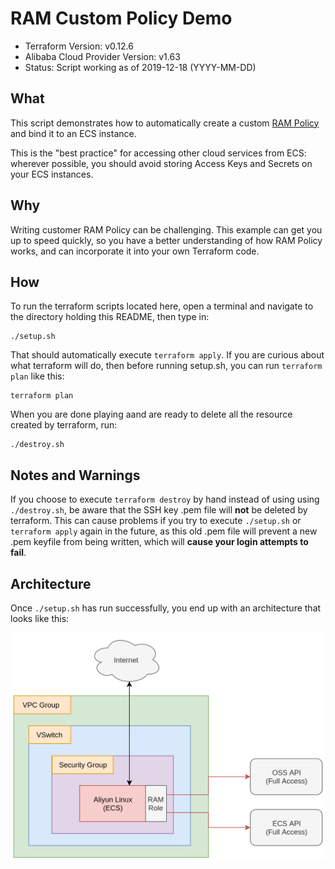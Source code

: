 # RAM Custom Policy Demo 

- Terraform Version: v0.12.6
- Alibaba Cloud Provider Version: v1.63
- Status: Script working as of 2019-12-18 (YYYY-MM-DD)

## What

This script demonstrates how to automatically create a custom [RAM Policy](https://www.alibabacloud.com/help/doc-detail/100680.htm) and bind it to an ECS instance.

This is the "best practice" for accessing other cloud services from ECS: wherever possible, you should avoid storing Access Keys and Secrets on your ECS instances. 

## Why

Writing customer RAM Policy can be challenging. This example can get you up to speed quickly, so you have a better understanding of how RAM Policy works, and can incorporate it into your own Terraform code.

## How 

To run the terraform scripts located here, open a terminal and navigate to the directory holding this README, then type in:

```
./setup.sh
```

That should automatically execute `terraform apply`. If you are curious about what terraform will do, then before running setup.sh, you can run `terraform plan` like this:

```
terraform plan
```

When you are done playing aand are ready to delete all the resource created by terraform, run:

```
./destroy.sh
```

## Notes and Warnings

If you choose to execute `terraform destroy` by hand instead of using using `./destroy.sh`, be aware that the SSH key .pem file will **not** be deleted by terraform. This can cause problems if you try to execute `./setup.sh` or `terraform apply` again in the future, as this old .pem file will prevent a new .pem keyfile from being written, which will **cause your login attempts to fail**.

## Architecture

Once `./setup.sh` has run successfully, you end up with an architecture that looks like this:

![RAM Policy Example](diagrams/ram_example.png)
